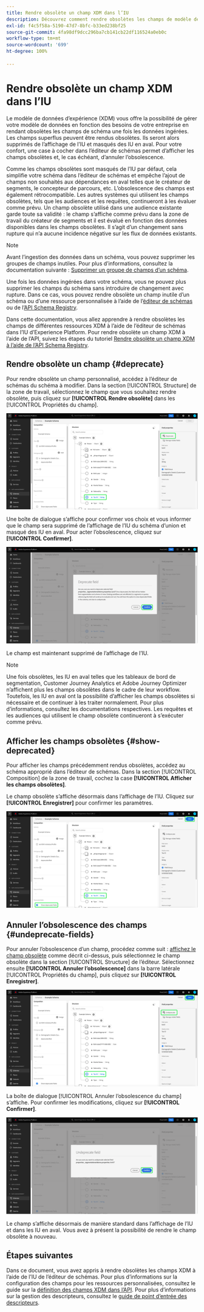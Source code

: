 ```yaml
---
title: Rendre obsolète un champ XDM dans l’IU
description: Découvrez comment rendre obsolètes les champs de modèle de données d’expérience (XDM) à l’aide de l’éditeur de schémas dans Experience Platform.
exl-id: f4c5f58a-5190-47d7-8bfc-b33ed238bf25
source-git-commit: 4fa98df9dcc296ba7cb141cb22df116524a0eb0c
workflow-type: tm+mt
source-wordcount: '699'
ht-degree: 100%

---
```


# Rendre obsolète un champ XDM dans l’IU

Le modèle de données d’expérience (XDM) vous offre la possibilité de gérer votre modèle de données en fonction des besoins de votre entreprise en rendant obsolètes les champs de schéma une fois les données ingérées. Les champs superflus peuvent être rendus obsolètes. Ils seront alors supprimés de l’affichage de l’IU et masqués des IU en aval. Pour votre confort, une case à cocher dans l’éditeur de schémas permet d’afficher les champs obsolètes et, le cas échéant, d’annuler l’obsolescence.

Comme les champs obsolètes sont masqués de l’IU par défaut, cela simplifie votre schéma dans l’éditeur de schémas et empêche l’ajout de champs non souhaités aux dépendances en aval telles que le créateur de segments, le concepteur de parcours, etc. L’obsolescence des champs est également rétrocompatible. Les autres systèmes qui utilisent les champs obsolètes, tels que les audiences et les requêtes, continueront à les évaluer comme prévu. Un champ obsolète utilisé dans une audience existante garde toute sa validité : le champ s’affiche comme prévu dans la zone de travail du créateur de segments et il est évalué en fonction des données disponibles dans les champs obsolètes. Il s’agit d’un changement sans rupture qui n’a aucune incidence négative sur les flux de données existants.

>[!NOTE]
>
>Avant l’ingestion des données dans un schéma, vous pouvez supprimer les groupes de champs inutiles. Pour plus d’informations, consultez la documentation suivante : [Supprimer un groupe de champs d’un schéma](../ui/resources/schemas.md#remove-fields).

Une fois les données ingérées dans votre schéma, vous ne pouvez plus supprimer les champs du schéma sans introduire de changement avec rupture. Dans ce cas, vous pouvez rendre obsolète un champ inutile d’un schéma ou d’une ressource personnalisée à l’aide de l’[éditeur de schémas](./create-schema-ui.md) ou de l’[API Schema Registry](https://developer.adobe.com/experience-platform-apis/references/schema-registry/).

Dans cette documentation, vous allez apprendre à rendre obsolètes les champs de différentes ressources XDM à l’aide de l’éditeur de schémas dans l’IU d’Experience Platform. Pour rendre obsolète un champ XDM à l’aide de l’API, suivez les étapes du tutoriel [Rendre obsolète un champ XDM à l’aide de l’API Schema Registry](./field-deprecation-api.md).

## Rendre obsolète un champ {#deprecate}

Pour rendre obsolète un champ personnalisé, accédez à l’éditeur de schémas du schéma à modifier. Dans la section [!UICONTROL Structure] de la zone de travail, sélectionnez le champ que vous souhaitez rendre obsolète, puis cliquez sur **[!UICONTROL Rendre obsolète]** dans les [!UICONTROL Propriétés du champ].

![L’éditeur de schémas avec la sélection d’un champ et l’option Rendre obsolète mise en surbrillance.](../images/tutorials/field-deprecation/deprecate-single-field.png)

Une boîte de dialogue s’affiche pour confirmer vos choix et vous informer que le champ sera supprimé de l’affichage de l’IU du schéma d’union et masqué des IU en aval. Pour acter l’obsolescence, cliquez sur **[!UICONTROL Confirmer]**.

![La boîte de dialogue Rendre obsolète le champ, avec l’option Confirmer mise en surbrillance.](../images/tutorials/field-deprecation/deprecate-field-dialog.png)

Le champ est maintenant supprimé de l’affichage de l’IU.

>[!NOTE]
>
>Une fois obsolètes, les IU en aval telles que les tableaux de bord de segmentation, Customer Journey Analytics et Adobe Journey Optimizer n’affichent plus les champs obsolètes dans le cadre de leur workflow. Toutefois, les IU en aval ont la possibilité d’afficher les champs obsolètes si nécessaire et de continuer à les traiter normalement. Pour plus d’informations, consultez les documentations respectives. Les requêtes et les audiences qui utilisent le champ obsolète continueront à s’exécuter comme prévu.

## Afficher les champs obsolètes {#show-deprecated}

Pour afficher les champs précédemment rendus obsolètes, accédez au schéma approprié dans l’éditeur de schémas. Dans la section [!UICONTROL Composition] de la zone de travail, cochez la case **[!UICONTROL Afficher les champs obsolètes]**.

Le champ obsolète s’affiche désormais dans l’affichage de l’IU. Cliquez sur **[!UICONTROL Enregistrer]** pour confirmer les paramètres.

![L’éditeur de schémas avec la sélection d’un champ et les options Afficher les champs obsolètes et Enregistrer mises en surbrillance.](../images/tutorials/field-deprecation/show-deprecated-fields.png)

## Annuler l’obsolescence des champs {#undeprecate-fields}

Pour annuler l’obsolescence d’un champ, procédez comme suit : [affichez le champ obsolète](#show-deprecated) comme décrit ci-dessus, puis sélectionnez le champ obsolète dans la section [!UICONTROL Structure] de l’éditeur. Sélectionnez ensuite **[!UICONTROL Annuler l’obsolescence]** dans la barre latérale [!UICONTROL Propriétés du champ], puis cliquez sur **[!UICONTROL Enregistrer]**.

![L’éditeur de schémas avec la sélection du champ obsolète et les options Annuler l’obsolescence et Enregistrer mises en surbrillance.](../images/tutorials/field-deprecation/undeprecate-single-field.png)

La boîte de dialogue [!UICONTROL Annuler l’obsolescence du champ] s’affiche. Pour confirmer les modifications, cliquez sur **[!UICONTROL Confirmer]**.

![La boîte de dialogue [!UICONTROL Annuler l’obsolescence du champ] avec l’option Confirmer mise en surbrillance.](../images/tutorials/field-deprecation/undeprecate-field-dialog.png)

Le champ s’affiche désormais de manière standard dans l’affichage de l’IU et dans les IU en aval. Vous avez à présent la possibilité de rendre le champ obsolète à nouveau.

## Étapes suivantes

Dans ce document, vous avez appris à rendre obsolètes les champs XDM à l’aide de l’IU de l’éditeur de schémas. Pour plus d’informations sur la configuration des champs pour les ressources personnalisées, consultez le guide sur la [définition des champs XDM dans l’API](./custom-fields-api.md). Pour plus d’informations sur la gestion des descripteurs, consultez le [guide de point d’entrée des descripteurs](../api/descriptors.md).

